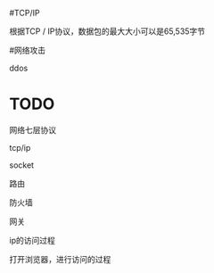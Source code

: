 #TCP/IP

根据TCP / IP协议，数据包的最大大小可以是65,535字节



#网络攻击

ddos







# TODO

网络七层协议

tcp/ip 

socket

路由

防火墙

网关

ip的访问过程

打开浏览器，进行访问的过程

